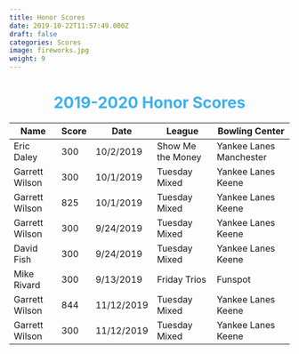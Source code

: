 ```yaml
---
title: Honor Scores
date: 2019-10-22T11:57:49.000Z
draft: false
categories: Scores
image: fireworks.jpg
weight: 9
---
```

<h1 style="text-align:center;color:#3eb0ef;"> 2019-2020 Honor Scores </h1>

| Name | Score | Date | League | Bowling Center |
| ---- | ----- | ---- | ------ | -------------- |
| Eric Daley | 300 | 10/2/2019 | Show Me the Money| Yankee Lanes Manchester|
| Garrett Wilson | 300 | 10/1/2019 | Tuesday Mixed | Yankee Lanes Keene |
| Garrett Wilson | 825 | 10/1/2019 | Tuesday Mixed | Yankee Lanes Keene |
| Garrett Wilson | 300 | 9/24/2019 | Tuesday Mixed | Yankee Lanes Keene |
| David Fish | 300 | 9/24/2019 | Tuesday Mixed | Yankee Lanes Keene |
| Mike Rivard | 300 | 9/13/2019 | Friday Trios | Funspot |
| Garrett Wilson | 844 | 11/12/2019 | Tuesday Mixed | Yankee Lanes Keene |
| Garrett Wilson | 300 | 11/12/2019 | Tuesday Mixed | Yankee Lanes Keene |



